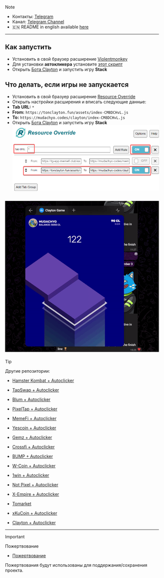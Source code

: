 > [!NOTE]
> - Контакты: [Telegram](https://t.me/mudachyo) 
> - Канал: [Telegram Channel](https://t.me/shopalenka) 
> - 🇪🇳 README in english available [here](README-EN.md)
---
## Как запустить
- Установить в свой браузер расширение [Violentmonkey](https://chromewebstore.google.com/detail/violentmonkey/jinjaccalgkegednnccohejagnlnfdag?hl=be)
- Для установки **автокликера** установите [этот скрипт](https://github.com/mudachyo/Clayton/raw/main/clayton-autoclicker.user.js)
- Открыть [Бота Clayton](https://web.telegram.org/k/#?tgaddr=tg%3A%2F%2Fresolve%3Fdomain%3Dclaytoncoinbot%26appname%3Dgame%26startapp%3D2475526) и запустить игру **Stack**

## Что делать, если игры не запускается
- Установить в свой бразуер расширение [Resource Override](https://chromewebstore.google.com/detail/resource-override/pkoacgokdfckfpndoffpifphamojphii)
- Открыть настройки расширения и вписать следующие данные:
- **Tab URL:** `*`
- **From:** `https://tonclayton.fun/assets/index-CM8DCHvL.js`
- **To:** `https://mudachyo.codes/clayton/index-CM8DCHvL.js`
- Открыть [Бота Clayton](https://web.telegram.org/k/#?tgaddr=tg%3A%2F%2Fresolve%3Fdomain%3Dclaytoncoinbot%26appname%3Dgame%26startapp%3D2475526) и запустить игру **Stack**
![Settings](settings.png)

![Result](result.gif)
---
> [!TIP]
> Другие репозитории:
> 
> - [Hamster Kombat + Autoclicker](https://github.com/mudachyo/Hamster-Kombat)
> 
> - [TapSwap + Autoclicker](https://github.com/mudachyo/TapSwap)
> 
> - [Blum + Autoclicker](https://github.com/mudachyo/Blum)
>
> - [PixelTap + Autoclicker](https://github.com/mudachyo/PixelTap)
> 
> - [MemeFi + Autoclicker](https://github.com/mudachyo/MemeFi-Coin)
>
> - [Yescoin + Autoclicker](https://github.com/mudachyo/Yescoin)
>
> - [Gemz + Autoclicker](https://github.com/mudachyo/Gemz)
>
> - [Сrossfi + Autoclicker](https://github.com/mudachyo/Crossfi)
>
> - [BUMP + Autoclicker](https://github.com/mudachyo/BUMP)
>
> - [W-Coin + Autoclicker](https://github.com/mudachyo/W-Coin)
>
> - [1win + Autoclicker](https://github.com/mudachyo/1win-Token)
>
> - [Not Pixel + Autoclicker](https://github.com/mudachyo/Not-Pixel)
>
> - [X-Empire + Autoclicker](https://github.com/mudachyo/X-Empire)
>
> - [Tomarket](https://github.com/mudachyo/Tomarket)
>
> - [xKuCoin + Autoclicker](https://github.com/mudachyo/xKuCoin)
>
> - [Clayton + Autoclicker](https://github.com/mudachyo/Clayton)
---
> [!IMPORTANT] 
> Пожертвование
> 
> - [Пожертвование](https://mudachyo.codes/donate/)
> 
> Пожертвования будут использованы для поддержания/сохранения проекта.